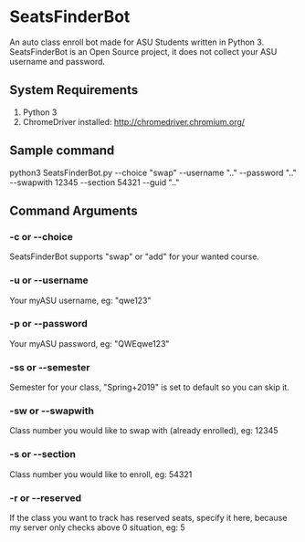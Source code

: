 # SeatsFinderBot
An auto class enroll bot made for ASU Students written in Python 3.
SeatsFinderBot is an Open Source project, it does not collect your ASU username and password.

## System Requirements
1. Python 3
2. ChromeDriver installed: http://chromedriver.chromium.org/
## Sample command
python3 SeatsFinderBot.py --choice "swap" --username ".." --password ".." --swapwith 12345 --section 54321 --guid ".."

## Command Arguments

### -c or --choice
SeatsFinderBot supports "swap" or "add" for your wanted course.

### -u or --username
Your myASU username, eg: "qwe123"

### -p or --password
Your myASU password, eg: "QWEqwe123"

### -ss or --semester 
Semester for your class, "Spring+2019" is set to default so you can skip it.

### -sw or --swapwith
Class number you would like to swap with (already enrolled), eg: 12345

### -s or --section
Class number you would like to enroll, eg: 54321

### -r or --reserved
If the class you want to track has reserved seats, specify it here, because my server only checks above 0 situation, eg: 5
